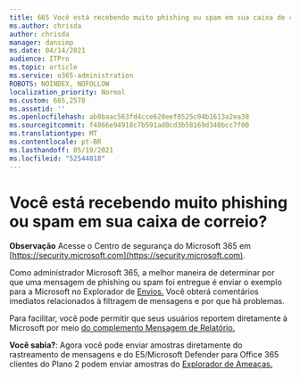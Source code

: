 ```yaml
---
title: 665 Você está recebendo muito phishing ou spam em sua caixa de correio?
ms.author: chrisda
author: chrisda
manager: dansimp
ms.date: 04/14/2021
audience: ITPro
ms.topic: article
ms.service: o365-administration
ROBOTS: NOINDEX, NOFOLLOW
localization_priority: Normal
ms.custom: 665,2578
ms.assetid: ''
ms.openlocfilehash: ab0baac563fd4cce628eef0525c04b1613a2ea38
ms.sourcegitcommit: f4866e94918c7b591ad0cd3b58169d340bcc7f00
ms.translationtype: MT
ms.contentlocale: pt-BR
ms.lasthandoff: 05/19/2021
ms.locfileid: "52544818"
---
```

# <a name="are-you-receiving-too-much-phish-or-spam-in-your-mailbox"></a>Você está recebendo muito phishing ou spam em sua caixa de correio?

**Observação** Acesse o Centro de segurança do Microsoft 365 em [https://security.microsoft.com](https://security.microsoft.com).

Como administrador Microsoft 365, a melhor maneira de determinar por que uma mensagem de phishing ou spam foi entregue é enviar o exemplo para a Microsoft no Explorador de [Envios.](https://security.microsoft.com/reportsubmission) Você obterá comentários imediatos relacionados à filtragem de mensagens e por que há problemas.

Para facilitar, você pode permitir que seus usuários reportem diretamente à Microsoft por meio [do complemento Mensagem de Relatório.](https://appsource.microsoft.com/product/office/WA104381180?src=office&tab=Overview)

**Você sabia?**: Agora você pode [](https://security.microsoft.com/messagetrace) enviar amostras diretamente do rastreamento de mensagens e do E5/Microsoft Defender para Office 365 clientes do Plano 2 podem enviar amostras do [Explorador de Ameaças.](/microsoft-365/security/office-365-security/threat-explorer)
